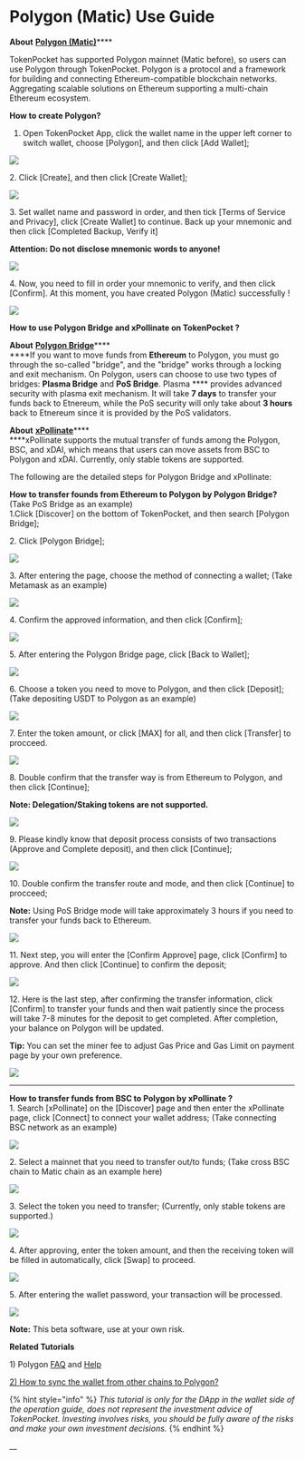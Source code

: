 # Polygon (Matic) Use Guide

**About** [**Polygon (Matic)**](https://polygon.technology/)****

TokenPocket has supported Polygon mainnet (Matic before), so users can use Polygon through TokenPocket. Polygon is a protocol and a framework for building and connecting Ethereum-compatible blockchain networks. Aggregating scalable solutions on Ethereum supporting a multi-chain Ethereum ecosystem.



**How to create Polygon?**

1. Open TokenPocket App, click the wallet name in the upper left corner to switch wallet, choose \[Polygon], and then click \[Add Wallet];

![](<../../.gitbook/assets/1 (14) (1) (1).png>)

2\. Click \[Create], and then click \[Create Wallet];

![](<../../.gitbook/assets/2 (16) (1).png>)

3\. Set wallet name and password in order, and then tick \[Terms of Service and Privacy], click \[Create Wallet] to continue. Back up your mnemonic and then click \[Completed Backup, Verify it]

**Attention: Do not disclose mnemonic words to anyone!**

![](<../../.gitbook/assets/3 (11).png>)

4\. Now, you need to fill in order your mnemonic to verify, and then click \[Confirm]. At this moment, you have created Polygon (Matic) successfully !

![](<../../.gitbook/assets/4 (8) (1).png>)



**How to use Polygon Bridge and xPollinate on TokenPocket ?**

**About** [**Polygon Bridge**](https://wallet.matic.network/bridge/)****\
****If you want to move funds from **Ethereum** to Polygon, you must go through the so-called "bridge", and the "bridge" works through a locking and exit mechanism. On Polygon, users can choose to use two types of bridges: **Plasma Bridge** and **PoS Bridge**. Plasma **** provides advanced security with plasma exit mechanism. It will take **7 days** to transfer your funds back to Etnereum, while the PoS security will only take about **3 hours** back to Etnereum since it is provided by the PoS validators.&#x20;

**About** [**xPollinate**](https://www.xpollinate.io/)****\
****xPollinate supports the mutual transfer of funds among the Polygon, BSC, and xDAI, which means that users can move  assets from BSC to Polygon and xDAI. Currently, only stable tokens are supported.&#x20;

The following are the detailed steps for Polygon Bridge and xPollinate:

**How to transfer founds from Ethereum to Polygon by Polygon Bridge?** (Take PoS Bridge as an example)\
1.Click \[Discover] on the bottom of TokenPocket, and then search \[Polygon Bridge];

2\. Click \[Polygon Bridge];

![](../../.gitbook/assets/b2.jpg)

3\. After entering the page, choose the method of connecting a wallet; (Take Metamask as an example)

![](../../.gitbook/assets/br1.jpg)

4\. Confirm the approved information, and then click \[Confirm];

![](../../.gitbook/assets/b3.jpg)

5\. After entering the Polygon Bridge page, click \[Back to Wallet];

![](../../.gitbook/assets/br3.jpg)

6\. Choose a token you need to move to Polygon, and then click \[Deposit]; (Take depositing USDT to Polygon as an example)

![](../../.gitbook/assets/b4.jpg)

7\. Enter the token amount, or click \[MAX] for all, and then click \[Transfer] to procceed.

![](../../.gitbook/assets/br4.jpg)

8\. Double confirm that the transfer way is from Ethereum to Polygon, and then click \[Continue];

**Note: Delegation/Staking tokens are not supported.**

![](../../.gitbook/assets/br5.jpg)

9\. Please kindly know that deposit process consists of two transactions (Approve and Complete deposit), and then click \[Continue];

![](../../.gitbook/assets/br6.jpg)

10\. Double confirm the transfer route and mode, and then click \[Continue] to procceed;

**Note:** Using PoS Bridge mode will take approximately 3 hours if you need to transfer your funds back to Ethereum.

![](../../.gitbook/assets/br7.jpg)

11\. Next step, you will enter the \[Confirm Approve] page, click \[Confirm] to approve. And then click \[Continue] to confirm the deposit;

![](../../.gitbook/assets/br10.jpg)

&#x20;12\. Here is the last step, after confirming the transfer information, click \[Confirm] to transfer your funds and then wait patiently since the process will take 7-8 minutes for the deposit to get completed. After completion, your balance on Polygon will be updated.

**Tip:** You can set the miner fee to adjust Gas Price and Gas Limit on payment page by your own preference.

![](../../.gitbook/assets/b12.jpg)

****

**How to transfer funds from BSC to Polygon by xPollinate ?** \
1\. Search \[xPollinate] on the \[Discover] page and then enter the xPollinate page, click \[Connect] to connect your wallet address; (Take connecting BSC network as an example)&#x20;

![](../../.gitbook/assets/op2.jpg)

2\. Select a mainnet that you need to transfer out/to funds; (Take cross BSC chain to Matic chain as an example here)

![](../../.gitbook/assets/op02.jpg)

3\. Select the token you need to transfer; (Currently, only stable tokens are supported.)

![](../../.gitbook/assets/op3.jpg)

4\. After approving, enter the token amount, and then the receiving token will be filled in automatically, click \[Swap] to proceed.

![](../../.gitbook/assets/op5.jpg)

5\. After entering the wallet password, your transaction will be processed.

![](../../.gitbook/assets/op7.png)

**Note:** This beta software, use at your own risk.



**Related Tutorials**

1\) Polygon [FAQ](https://docs.matic.network/docs/faq/wallet-bridge-faq) and [Help](https://polygon.technology/contact-us/)

[2) How to sync the wallet from other chains to Polygon?](https://tphelp.gitbook.io/en/wallet-management/how-to-sync-the-wallet)



{% hint style="info" %}
_This tutorial is only for the DApp in the wallet side of the operation guide, does not represent the investment advice of TokenPocket. Investing involves risks, you should be fully aware of the risks and make your own investment decisions._
{% endhint %}

__
